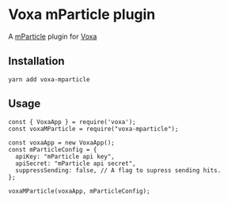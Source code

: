 # Voxa mParticle plugin

A [mParticle](https://www.mparticle.com/) plugin for [Voxa](http://voxa.ai/)

## Installation

```
yarn add voxa-mparticle
```

## Usage

```
const { VoxaApp } = require('voxa');
const voxaMParticle = require("voxa-mparticle");

const voxaApp = new VoxaApp();
const mParticleConfig = {
  apiKey: "mParticle api key",
  apiSecret: "mParticle api secret",
  suppressSending: false, // A flag to supress sending hits.
};

voxaMParticle(voxaApp, mParticleConfig);
```